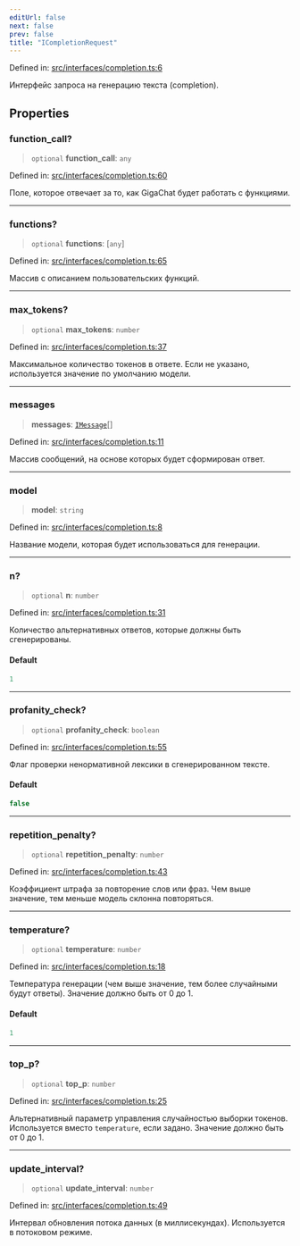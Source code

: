 ```yaml
---
editUrl: false
next: false
prev: false
title: "ICompletionRequest"
---
```


Defined in: [src/interfaces/completion.ts:6](https://github.com/zloishavrin/gigachat-node/blob/7491b5f2c8bdeb790f9ee24140ed373709f8275c/src/interfaces/completion.ts#L6)

Интерфейс запроса на генерацию текста (completion).

## Properties

### function\_call?

> `optional` **function\_call**: `any`

Defined in: [src/interfaces/completion.ts:60](https://github.com/zloishavrin/gigachat-node/blob/7491b5f2c8bdeb790f9ee24140ed373709f8275c/src/interfaces/completion.ts#L60)

Поле, которое отвечает за то, как GigaChat будет работать с функциями.

***

### functions?

> `optional` **functions**: \[`any`\]

Defined in: [src/interfaces/completion.ts:65](https://github.com/zloishavrin/gigachat-node/blob/7491b5f2c8bdeb790f9ee24140ed373709f8275c/src/interfaces/completion.ts#L65)

Массив с описанием пользовательских функций.

***

### max\_tokens?

> `optional` **max\_tokens**: `number`

Defined in: [src/interfaces/completion.ts:37](https://github.com/zloishavrin/gigachat-node/blob/7491b5f2c8bdeb790f9ee24140ed373709f8275c/src/interfaces/completion.ts#L37)

Максимальное количество токенов в ответе.
Если не указано, используется значение по умолчанию модели.

***

### messages

> **messages**: [`IMessage`](/gigachat-node/api/interfaces/message/interfaces/imessage/)[]

Defined in: [src/interfaces/completion.ts:11](https://github.com/zloishavrin/gigachat-node/blob/7491b5f2c8bdeb790f9ee24140ed373709f8275c/src/interfaces/completion.ts#L11)

Массив сообщений, на основе которых будет сформирован ответ.

***

### model

> **model**: `string`

Defined in: [src/interfaces/completion.ts:8](https://github.com/zloishavrin/gigachat-node/blob/7491b5f2c8bdeb790f9ee24140ed373709f8275c/src/interfaces/completion.ts#L8)

Название модели, которая будет использоваться для генерации.

***

### n?

> `optional` **n**: `number`

Defined in: [src/interfaces/completion.ts:31](https://github.com/zloishavrin/gigachat-node/blob/7491b5f2c8bdeb790f9ee24140ed373709f8275c/src/interfaces/completion.ts#L31)

Количество альтернативных ответов, которые должны быть сгенерированы.

#### Default

```ts
1
```

***

### profanity\_check?

> `optional` **profanity\_check**: `boolean`

Defined in: [src/interfaces/completion.ts:55](https://github.com/zloishavrin/gigachat-node/blob/7491b5f2c8bdeb790f9ee24140ed373709f8275c/src/interfaces/completion.ts#L55)

Флаг проверки ненормативной лексики в сгенерированном тексте.

#### Default

```ts
false
```

***

### repetition\_penalty?

> `optional` **repetition\_penalty**: `number`

Defined in: [src/interfaces/completion.ts:43](https://github.com/zloishavrin/gigachat-node/blob/7491b5f2c8bdeb790f9ee24140ed373709f8275c/src/interfaces/completion.ts#L43)

Коэффициент штрафа за повторение слов или фраз.
Чем выше значение, тем меньше модель склонна повторяться.

***

### temperature?

> `optional` **temperature**: `number`

Defined in: [src/interfaces/completion.ts:18](https://github.com/zloishavrin/gigachat-node/blob/7491b5f2c8bdeb790f9ee24140ed373709f8275c/src/interfaces/completion.ts#L18)

Температура генерации (чем выше значение, тем более случайными будут ответы).
Значение должно быть от 0 до 1.

#### Default

```ts
1
```

***

### top\_p?

> `optional` **top\_p**: `number`

Defined in: [src/interfaces/completion.ts:25](https://github.com/zloishavrin/gigachat-node/blob/7491b5f2c8bdeb790f9ee24140ed373709f8275c/src/interfaces/completion.ts#L25)

Альтернативный параметр управления случайностью выборки токенов.
Используется вместо `temperature`, если задано.
Значение должно быть от 0 до 1.

***

### update\_interval?

> `optional` **update\_interval**: `number`

Defined in: [src/interfaces/completion.ts:49](https://github.com/zloishavrin/gigachat-node/blob/7491b5f2c8bdeb790f9ee24140ed373709f8275c/src/interfaces/completion.ts#L49)

Интервал обновления потока данных (в миллисекундах).
Используется в потоковом режиме.
